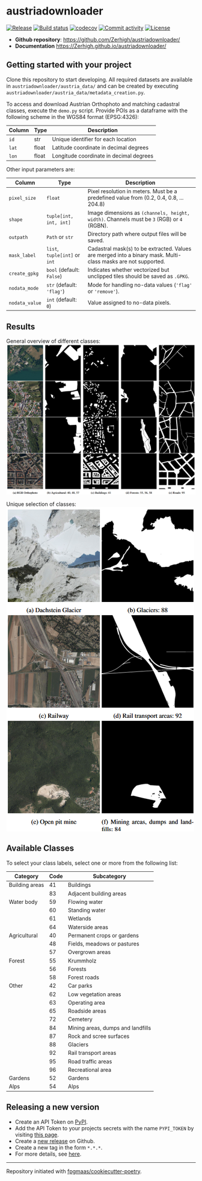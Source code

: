 # austriadownloader

[![Release](https://img.shields.io/github/v/release/Zerhigh/austriadownloader)](https://img.shields.io/github/v/release/Zerhigh/austriadownloader)
[![Build status](https://img.shields.io/github/actions/workflow/status/Zerhigh/austriadownloader/main.yml?branch=main)](https://github.com/Zerhigh/austriadownloader/actions/workflows/main.yml?query=branch%3Amain)
[![codecov](https://codecov.io/gh/Zerhigh/austriadownloader/branch/main/graph/badge.svg)](https://codecov.io/gh/Zerhigh/austriadownloader)
[![Commit activity](https://img.shields.io/github/commit-activity/m/Zerhigh/austriadownloader)](https://img.shields.io/github/commit-activity/m/Zerhigh/austriadownloader)
[![License](https://img.shields.io/github/license/Zerhigh/austriadownloader)](https://img.shields.io/github/license/Zerhigh/austriadownloader)

- **Github repository**: <https://github.com/Zerhigh/austriadownloader/>
- **Documentation** <https://Zerhigh.github.io/austriadownloader/>

## Getting started with your project

Clone this repository to start developing. 
All required datasets are available in `austriadownloader/austria_data/` and can be created by executing `austriadownloader/austria_data/metadata_creation.py`.

To access and download Austrian Orthophoto and matching cadastral classes, execute the `demo.py` script.
Provide POIs as a dataframe with the following scheme in the WGS84 format (EPSG:4326):

| Column | Type  | Description |
|--------|------|-------------|
| `id`   | str  | Unique identifier for each location |
| `lat`  | float | Latitude coordinate in decimal degrees |
| `lon`  | float | Longitude coordinate in decimal degrees |

Other input parameters are:

| Column         | Type                          | Description                                                                              |
|---------------|-------------------------------|------------------------------------------------------------------------------------------|
| `pixel_size` | `float`                       | Pixel resolution in meters. Must be a predefined value from (0.2, 0.4, 0.8, ... 204.8)   |
| `shape`      | `tuple[int, int, int]`        | Image dimensions as `(channels, height, width)`. Channels must be `3` (RGB) or `4` (RGBN). |
| `outpath`    | `Path` or `str`               | Directory path where output files will be saved. |
| `mask_label` | `list`, `tuple[int]` or `int` | Cadastral mask(s) to be extracted. Values are merged into a binary mask. Multi-class masks are not supported. |
| `create_gpkg` | `bool` (default: `False`)     | Indicates whether vectorized but unclipped tiles should be saved as `.GPKG`.             |
| `nodata_mode` | `str` (default: `'flag'`)     | Mode for handling no-data values (`'flag'` or `'remove'`).                               |
| `nodata_value` | `int` (default: `0`)          | Value assigned to no-data pixels.                                                        |

## Results

General overview of different classes:
![Sample Image](results/example_results.png)

Unique selection of classes:
![Sample Image](results/example_results2.png)


## Available Classes

To select your class labels, select one or more from the following list:

| **Category**       | **Code** | **Subcategory**                               |
|--------------------|----------|-----------------------------------------------|
| Building areas      | 41       | Buildings                                     |
|                    | 83       | Adjacent building areas                       |
| Water body         | 59       | Flowing water                                 |
|                    | 60       | Standing water                                |
|                    | 61       | Wetlands                                      |
|                    | 64       | Waterside areas                               |
| Agricultural       | 40       | Permanent crops or gardens                    |
|                    | 48       | Fields, meadows or pastures                  |
|                    | 57       | Overgrown areas                               |
| Forest             | 55       | Krummholz                                     |
|                    | 56       | Forests                                       |
|                    | 58       | Forest roads                                  |
| Other              | 42       | Car parks                                     |
|                    | 62       | Low vegetation areas                          |
|                    | 63       | Operating area                                |
|                    | 65       | Roadside areas                                |
|                    | 72       | Cemetery                                      |
|                    | 84       | Mining areas, dumps and landfills            |
|                    | 87       | Rock and scree surfaces                       |
|                    | 88       | Glaciers                                      |
|                    | 92       | Rail transport areas                          |
|                    | 95       | Road traffic areas                            |
|                    | 96       | Recreational area                             |
| Gardens            | 52       | Gardens                                       |
| Alps               | 54       | Alps                                          |

## Releasing a new version

- Create an API Token on [PyPI](https://pypi.org/).
- Add the API Token to your projects secrets with the name `PYPI_TOKEN` by visiting [this page](https://github.com/Zerhigh/austriadownloader/settings/secrets/actions/new).
- Create a [new release](https://github.com/Zerhigh/austriadownloader/releases/new) on Github.
- Create a new tag in the form `*.*.*`.
- For more details, see [here](https://fpgmaas.github.io/cookiecutter-poetry/features/cicd/#how-to-trigger-a-release).

---

Repository initiated with [fpgmaas/cookiecutter-poetry](https://github.com/fpgmaas/cookiecutter-poetry).

